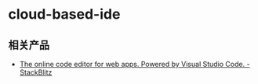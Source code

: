 cloud-based-ide
===

## 相关产品

- [The online code editor for web apps. Powered by Visual Studio Code. - StackBlitz](https://stackblitz.com/)